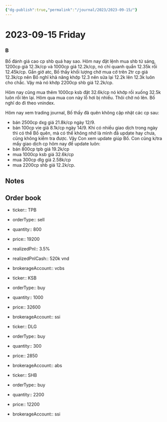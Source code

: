 ```yaml
---
{"dg-publish":true,"permalink":"/journal/2023/2023-09-15/"}
---
```


# 2023-09-15 Friday

### B

Bố đánh giá cao cp shb quá hay sao. Hôm nay đặt lệnh mua shb từ sáng, 1200cp giá 12.3k/cp và 1000cp giá 12.2k/cp, nó chỉ quanh quẩn 12.35k rồi 12.45k/cp. Gần giờ atc, Bố thấy khối lượng chờ mua cở trên 2tr cp giá 12.3k/cp nên Bố nghĩ khả năng khớp 12.3 nên sửa lại 12.2k lên 12.3k luôn cho chắc. Vậy mà nó khớp 2200cp shb giá 12.2k/cp.

Hôm nay cũng mua thêm 1000cp ksb đặt 32.6k/cp nó khớp rồi xuống 32.5k luôn rồi lên lại. Hôm qua mua con này lỗ hơi bị nhiều. Thôi chờ nó lên. Bố nghĩ do đi theo vnindex.

Hôm nay xem trading journal, Bố thấy đã quên không cập nhật các cp sau:
- bán 2500cp dxg giá 21.8k/cp ngày 12/9.
- bán 100cp vie giá 8.1k/cp ngày 14/9.
Khi có nhiều giao dịch trong ngày thì có thể Bố quên, mà có thể không nhớ là mình đã update hay chưa, cũng không kiểm tra được. Vậy Con xem update giúp Bố.
Con cũng k/tra mấy giao dịch cp hôm nay để update luôn:
- bán 800cp tpb giá 19.2k/cp
- mua 1000cp ksb giá 32.6k/cp
- mua 300cp dlg giá 2.58k/cp
- mua 2200cp shb giá 12.2k/cp.

## Notes

## Order book

- ticker:: TPB
- orderType:: sell
- quantity:: 800
- price:: 19200
- realizedPnl:: 3.5%
- realizedPnlCash:: 520k vnd
- brokerageAccount:: vcbs

- ticker:: KSB
- orderType:: buy
- quantity:: 1000
- price:: 32600
- brokerageAccount:: ssi

- ticker:: DLG
- orderType:: buy
- quantity:: 300
- price:: 2850
- brokerageAccount:: abs

- ticker:: SHB
- orderType:: buy
- quantity:: 2200
- price:: 12200
- brokerageAccount:: ssi